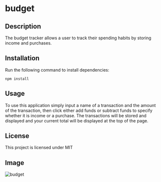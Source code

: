 # budget

## Description

The budget tracker allows a user to track their spending habits by storing income and purchases.

## Installation

Run the following command to install dependencies:

```
npm install
```
## Usage

To use this application simply input a name of a transaction and the amount of the transaction, then click either add funds or subtract funds to specify whether it is income or a purchase. The transactions will be stored and displayed and your current total will be displayed at the top of the page.

## License

This project is licensed under MIT

## Image

![budget](https://user-images.githubusercontent.com/77812181/122658872-00a9f480-d127-11eb-8398-d22af1151809.png)

